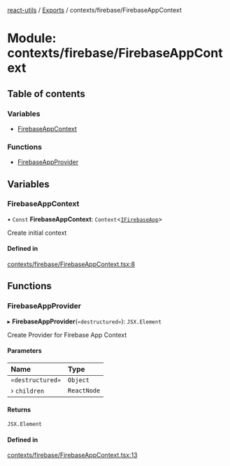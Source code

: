 [react-utils](../README.md) / [Exports](../modules.md) / contexts/firebase/FirebaseAppContext

# Module: contexts/firebase/FirebaseAppContext

## Table of contents

### Variables

- [FirebaseAppContext](contexts_firebase_FirebaseAppContext.md#firebaseappcontext)

### Functions

- [FirebaseAppProvider](contexts_firebase_FirebaseAppContext.md#firebaseappprovider)

## Variables

### FirebaseAppContext

• `Const` **FirebaseAppContext**: `Context`<[`IFirebaseApp`](../interfaces/contexts_firebase_IFirebaseApp.IFirebaseApp.md)\>

Create initial context

#### Defined in

[contexts/firebase/FirebaseAppContext.tsx:8](https://github.com/mts88/react-utils/blob/bf85cb0/lib/contexts/firebase/FirebaseAppContext.tsx#L8)

## Functions

### FirebaseAppProvider

▸ **FirebaseAppProvider**(`«destructured»`): `JSX.Element`

Create Provider for Firebase App Context

#### Parameters

| Name | Type |
| :------ | :------ |
| `«destructured»` | `Object` |
| › `children` | `ReactNode` |

#### Returns

`JSX.Element`

#### Defined in

[contexts/firebase/FirebaseAppContext.tsx:13](https://github.com/mts88/react-utils/blob/bf85cb0/lib/contexts/firebase/FirebaseAppContext.tsx#L13)
